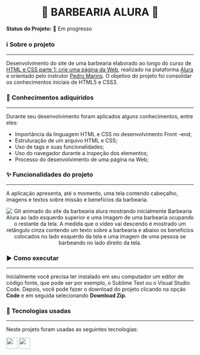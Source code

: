 <h1 align="center">💈 BARBEARIA ALURA 💈</h1>

**Status do Projeto:** :construction: Em progresso 

### ℹ️ **Sobre o projeto**
---

Desenvolvimento do site de uma barbearia elaborado ao longo do curso de [HTML e CSS parte 1: crie uma página da Web](https://cursos.alura.com.br/course/html5-css3-primeiros-passos), realizado na plataforma [Alura](https://www.alura.com.br/) e orientado pelo instrutor [Pedro Marins](https://www.linkedin.com/in/pedromarins/). O objetivo do projeto foi consolidar os conhecimentos iniciais de HTML5 e CSS3.

### :ledger: **Conhecimentos adiquiridos** 
---

Durante seu desenvolvimento foram aplicados alguns conhecimentos, entre eles:

- Importância da linguagem HTML e CSS no desenvolvimento Front -end;
- Estruturação de um arquivo HTML e CSS;
- Uso de tags e suas funcionalidades;
- Uso do navegador durante a inspeção dos elementos;
- Processo do desenvolvimento de uma página na Web;

### :sparkles: **Funcionalidades do projeto**
---
A aplicação apresenta, até o momento, uma tela contendo cabeçalho, imagens e textos sobre missão e benefícios da barbearia.

 <p align="center">
  <img src="imagens/video_barbearia.gif" alt= "Git animado do site da barbearia alura mostrando inicialmente Barbearia Alura ao lado esquerdo superior e uma imagem de uma barbearia ocupando o restante da tela. A medida que o vídeo vai descendo é mostrado um retângulo cinza contendo um texto sobre a barbearia e abaixo os benefícios colocados no lado esquerdo da tela e uma imagem de uma pessoa se barbeando no lado direito da tela." />
</p>

### :arrow_forward: **Como executar**
---

Inicialmente você precisa ter instalado em seu computador um editor de código fonte, que pode ser por exemplo, o Sublime Text ou o Visual Studio Code. Depois, você pode fazer o download do projeto clicando na opção **Code** e em seguida selecionando **Download Zip**.

### :hammer: **Tecnologias usadas**
---
Neste projeto foram usadas as seguintes tecnologias:

<img height="30em" src="https://img.shields.io/badge/HTML5-643194?style=for-the-badge&logo=html5&logoColor=F2F2F2">
<img height="30em" src="https://img.shields.io/badge/CSS3-643194?style=for-the-badge&logo=css3&logoColor=F2F2F2">

